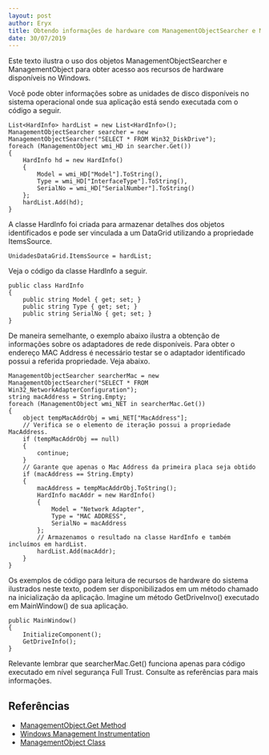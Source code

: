 ```yaml
---
layout: post
author: Eryx
title: Obtendo informações de hardware com ManagementObjectSearcher e ManagementObject
date: 30/07/2019
---
```


Este texto ilustra o uso dos objetos ManagementObjectSearcher e ManagementObject para obter acesso aos recursos de hardware disponíveis no Windows. 

Você pode obter informações sobre as unidades de disco disponíveis no sistema operacional onde sua aplicação está sendo executada com o código a seguir.

	List<HardInfo> hardList = new List<HardInfo>();
	ManagementObjectSearcher searcher = new ManagementObjectSearcher("SELECT * FROM Win32_DiskDrive");
	foreach (ManagementObject wmi_HD in searcher.Get())
	{
		HardInfo hd = new HardInfo()
		{
			Model = wmi_HD["Model"].ToString(),
			Type = wmi_HD["InterfaceType"].ToString(),
			SerialNo = wmi_HD["SerialNumber"].ToString()
		};
		hardList.Add(hd);
	}
	
A classe HardInfo foi criada para armazenar detalhes dos objetos identificados e pode ser vinculada a um DataGrid utilizando a propriedade ItemsSource.

	UnidadesDataGrid.ItemsSource = hardList;

Veja o código da classe HardInfo a seguir.

	public class HardInfo
    {
        public string Model { get; set; }
        public string Type { get; set; }
        public string SerialNo { get; set; }
    }

De maneira semelhante, o exemplo abaixo ilustra a obtenção de informações sobre os adaptadores de rede disponíveis. Para obter o endereço MAC Address é necessário testar se o adaptador identificado possui a referida propriedade. Veja abaixo.

	ManagementObjectSearcher searcherMac = new ManagementObjectSearcher("SELECT * FROM Win32_NetworkAdapterConfiguration");
	string macAddress = String.Empty;
	foreach (ManagementObject wmi_NET in searcherMac.Get())
	{
		object tempMacAddrObj = wmi_NET["MacAddress"];
		// Verifica se o elemento de iteração possui a propriedade MacAddress.
		if (tempMacAddrObj == null)
		{
			continue;
		}
		// Garante que apenas o Mac Address da primeira placa seja obtido
		if (macAddress == String.Empty)
		{
			macAddress = tempMacAddrObj.ToString();
			HardInfo macAddr = new HardInfo()
			{
				Model = "Network Adapter",
				Type = "MAC ADDRESS",
				SerialNo = macAddress
			};
			// Armazenamos o resultado na classe HardInfo e também incluímos em hardList.
			hardList.Add(macAddr);
		}
	}

Os exemplos de código para leitura de recursos de hardware do sistema ilustrados neste texto, podem ser disponibilizados em um método chamado na inicialização da aplicação. Imagine um método GetDriveInvo() executado em MainWindow() de sua aplicação.

	public MainWindow()
	{
		InitializeComponent();
		GetDriveInfo();
	}

Relevante lembrar que searcherMac.Get() funciona apenas para código executado em nível segurança Full Trust. Consulte as referências para mais informações.


## Referências

* [ManagementObject.Get Method](https://docs.microsoft.com/en-us/dotnet/api/system.management.managementobject.get?view=netframework-4.8)
* [Windows Management Instrumentation](https://docs.microsoft.com/en-us/windows/win32/wmisdk/wmi-start-page)
* [ManagementObject Class](https://docs.microsoft.com/en-us/dotnet/api/system.management.managementobject?view=netframework-4.8)

